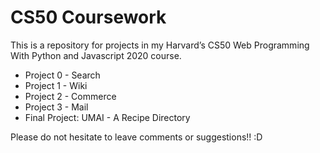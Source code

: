 # CS50 Coursework

This is a repository for projects in my Harvard’s CS50 Web Programming With Python and Javascript 2020 course.

- Project 0 - Search
- Project 1 - Wiki
- Project 2 - Commerce
- Project 3 - Mail
- Final Project: UMAI - A Recipe Directory


Please do not hesitate to leave comments or suggestions!! :D

